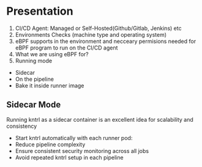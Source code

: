 # Presentation

1. CI/CD Agent: Managed or Self-Hosted(Github/Gitlab, Jenkins) etc
2. Environments Checks (machine type and operating system)
3. eBPF supports in the environment and necceary permisions needed for eBPF program to run on the CI/CD agent
4. What we are using eBPF for?
5. Running mode
  - Sidecar
  - On the pipeline
  - Bake it inside runner image

## Sidecar Mode

Running kntrl as a sidecar container is an excellent idea for scalability and consistency

* Start kntrl automatically with each runner pod:
* Reduce pipeline complexity
* Ensure consistent security monitoring across all jobs
* Avoid repeated kntrl setup in each pipeline
